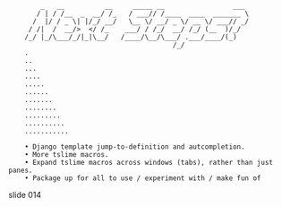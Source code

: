 
            _   __          __     _____ __                 ___
           / | / /__  _  __/ /_   / ___// /____  ____  _______ \
          /  |/ / _ \| |/_/ __/   \__ \/ __/ _ \/ __ \/ ___// _/
         / /|  /  __/>  </ /_    ___/ / /_/  __/ /_/ (__  )/_/
        /_/ |_/\___/_/|_|\__/   /____/\__/\___/ .___/____/(_)
                                             /_/
        .
        ..
        ...
        ....
        .....
        ......
        .......
        ........
        .........
        ..........
        ...........

        • Django template jump-to-definition and autcompletion.
        • More tslime macros.
        • Expand tslime macros across windows (tabs), rather than just panes.
        • Package up for all to use / experiment with / make fun of















































































slide 014

